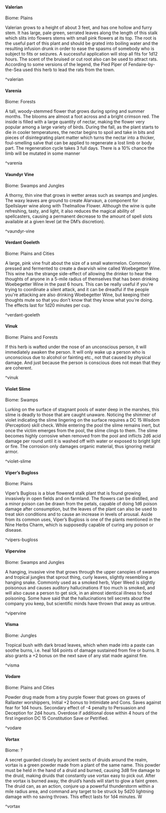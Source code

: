 #### Valerian

Biome: Plains

Valerian grows to a height of about 3 feet, and has one hollow and furry stem. It has large, pale green, serrated leaves along the length of this stalk which slits into flowers stems with small pink flowers at its top. The root is the useful part of this plant and should be grated into boiling water and the resulting infusion drunk in order to ease the spasms of somebody who is subject to fits or seizures. A successful application will stop all fits for 1d12 hours. The scent of the bruised or cut root also can be used to attract rats. According to some versions of the legend, the Pied Piper of Fendaire-by-the-Sea used this herb to lead the rats from the town. 

^valerian

#### Varenia

Biome: Forests

A tall, woody-stemmed flower that grows during spring and summer months. The blooms are almost a foot across and a bright crimson red. The inside is filled with a large quantity of nectar, making the flower very popular among a large variety of birds. During the fall, as the plant starts to die in cooler temperatures, the nectar begins to spoil and take in bits and pieces of disintegrating plant matter which turns the nectar into a thicker, foul-smelling salve that can be applied to regenerate a lost limb or body part. The regeneration cycle takes 3 full days. There is a 10% chance the limb will be mutated in some manner 

^varenia

#### Vaundyr Vine

Biome: Swamps and Jungles

A thorny, thin vine that grows in wetter areas such as swamps and jungles. The waxy leaves are ground to create Alarvaun, a component for Spellslayer wine along with Thelmallow Flower. Although the wine is quite refreshing, tasty, and light, it also reduces the magical ability of spellcasters, causing a permanent decrease to the amount of spell slots available at a given level (at the DM’s discretion). 

^vaundyr-vine

#### Verdant Goeleth

Biome: Plains and Cities

A large, pink vine fruit about the size of a small watermelon. Commonly pressed and fermented to create a dwarvish wine called Woebegetter Wine. This wine has the strange side-effect of allowing the drinker to hear the thoughts of anyone in a 5-mile radius of themselves that has been drinking Woebegetter Wine in the past 6 hours. This can be really useful if you're trying to coordinate a silent attack, and it can be dreadful if the people you're attacking are also drinking Woebegetter Wine, but keeping their thoughts mute so that you don't know that they know what you're doing. The effects last for 1d20 minutes per cup. 

^verdant-goeleth

#### Vinuk

Biome: Plains and Forests

If this herb is wafted under the nose of an unconscious person, it will immediately awaken the person. It will only wake up a person who is unconscious due to alcohol or fainting etc., not that caused by physical damage. And just because the person is conscious does not mean that they are coherent. 

^vinuk

#### Violet Slime

Biome: Swamps

Lurking on the surface of stagnant pools of water deep in the marshes, this slime is deadly to those that are caught unaware. Noticing the shimmer of violet indicating the slime lingering on the surface requires a DC 15 Wisdom (Perception) skill check. While entering the pool the slime remains inert, but once the victim emerges from the pool, the slime clings to them. The slime becomes highly corrosive when removed from the pool and inflicts 2d6 acid damage per round until it is washed off with water or exposed to bright light or fire. The corrosion only damages organic material, thus ignoring metal armor. 

^violet-slime

#### Viper’s Bugloss

Biome: Plains

Viper’s Bugloss is a blue flowered stalk plant that is found growing invasively in open fields and on farmland. The flowers can be distilled, and a minor poison can be drawn from the petals, capable of doing 1d6 poison damage after consumption, but the leaves of the plant can also be used to treat skin conditions and to cause an increase in levels of arousal. Aside from its common uses, Viper’s Bugloss is one of the plants mentioned in the Nine Herbs Charm, which is supposedly capable of curing any poison or disease. 

^vipers-bugloss

#### Vipervine

Biome: Swamps and Jungles

A hanging, invasive vine that grows through the upper canopies of swamps and tropical jungles that sprout thing, curly leaves, slightly resembling a hanging snake. Commonly used as a smoked herb, Viper Weed is slightly poisonous and causes auditory hallucinations if too much is smoked, and will also cause a person to get sick, in an almost identical illness to food poisoning. Some have said that the hallucinations tell secrets about the company you keep, but scientific minds have thrown that away as untrue. 

^vipervine

#### Visma

Biome: Jungles

Tropical bush with dark broad leaves, which when made into a paste can soothe burns, i.e. heal 1d4 points of damage sustained from fire or burns. It also grants a +2 bonus on the next save of any stat made against fire. 

^visma

#### Vodare

Biome: Plains and Cities

Powder drug made from a tiny purple flower that grows on graves of Rallaster worshippers, Initial +2 bonus to Intimidate and Cons. Saves against fear for 1d4 hours. Secondary effect of -4 penalty to Persuasion and Deception for 2d4 hours. Overdose if additional dose within 4 hours of the first ingestion DC 15 Constitution Save or Petrified. 

^vodare

#### Vortax

Biome: ?

A secret guarded closely by ancient sects of druids around the realm, vortax is a green powder made from a plant of the same name. This powder must be held in the hand of a druid and burned, causing 3d8 fire damage to the druid, making druids that constantly use vortax easy to pick out. After the vortax is burned away, the druid’s hands will start to glow a faint green. The druid can, as an action, conjure up a powerful thunderstorm within a mile radius area, and command any target to be struck by 5d20 lightning damage with no saving throws. This effect lasts for 1d4 minutes. W 

^vortax

